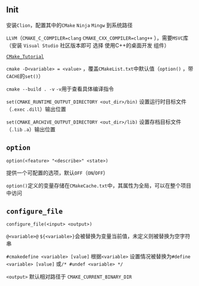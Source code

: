 ## Init

安装`Clion`，配置其中的`CMake` `Ninja` `Mingw` 到系统路径

 `LLVM`（`CMAKE_C_COMPILER=clang`  `CMAKE_CXX_COMPILER=clang++` ），需要`MSVC`库（安装 `Visual Studio` 社区版本即可 选择 使用C++的桌面开发 组件）

[`CMake_Tutorial`]([Mirlongue/CMake_Tutorial](https://github.com/Mirlongue/CMake_Tutorial))

`cmake -D<variable> = <value>` ，覆盖`CMakeList.txt`中默认值（`option()` ，带`CACHE`的`set()`）

 `cmake --build . -v`   `-v`用于查看具体编译指令

`set(CMAKE_RUNTIME_OUTPUT_DIRECTORY <out_dir>/bin)` 设置运行时目标文件（`.exec` `.dill`）输出位置

`set(CMAKE_ARCHIVE_OUTPUT_DIRECTORY <out_dir>/lib)` 设置存档目标文件（`.lib` `.a`）输出位置

## `option`

`option(<feature> "<describe>" <state>)`

提供一个可配置的选项，默认`OFF`（`ON`/`OFF`）

`option()`定义的变量存储在`CMakeCache.txt`中，其属性为全局，可以在整个项目中访问

## `configure_file`

`configure_file(<input> <output>)`

`@<variable>@` `${<variable>}`会被替换为变量当前值，未定义则被替换为空字符串

`#cmakedefine <variable> [value]` 根据`<variable>` 设置情况被替换为`#define <variable> [value]` 或`/* #undef <variable> */`

`<output>` 默认相对路径于 `CMAKE_CURRENT_BINARY_DIR`



























